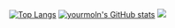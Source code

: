 [![Top Langs](https://github-readme-stats.vercel.app/api/top-langs/?username=yourmoln&hide=&theme=chartreuse-dark)](https://yourmoln.github.io/)
[![yourmoln's GitHub stats](https://github-readme-stats.vercel.app/api?username=yourmoln&show_icons=true&theme=chartreuse-dark)](https://yourmoln.github.io/)
![](https://github-readme-stats.vercel.app/api/wakatime?username=@yourmoln&layout=compact&theme=chartreuse-dark)


